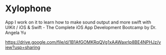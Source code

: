 # Xylophone
App I work on it to learn how to make sound output and more swift with UIKit / iOS &amp; Swift - The Complete iOS App Development Bootcamp by Dr. Angela Yu

https://drive.google.com/file/d/1B1AfGOMKRqQVg1xAAWaxrIp8BE4NPHJz/view?usp=sharing
